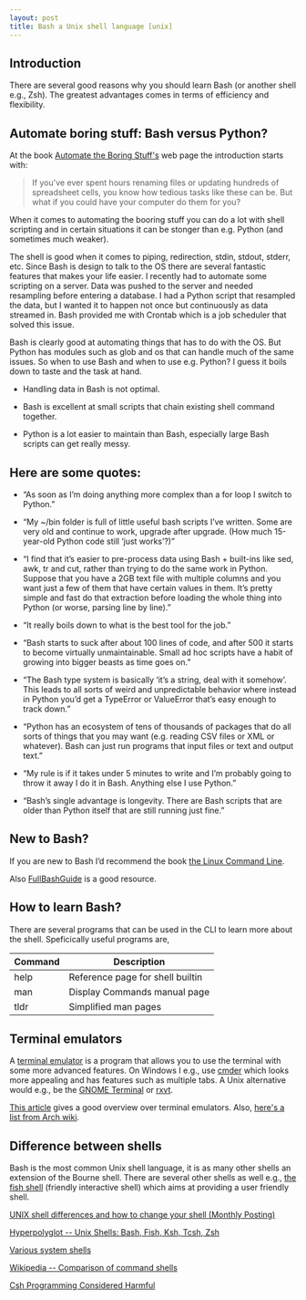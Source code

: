 ```yaml
---
layout: post
title: Bash a Unix shell language [unix]
---
```


## Introduction
There are several good reasons why you should learn Bash (or another shell e.g., Zsh). The greatest advantages comes in terms of efficiency and flexibility.

## Automate boring stuff: Bash versus Python?
At the book [Automate the Boring Stuff's](https://automatetheboringstuff.com/) web page the introduction starts with:

> If you've ever spent hours renaming files or updating hundreds of spreadsheet cells, you know how tedious tasks like these can be. But what if you could have your computer do them for you?

When it comes to automating the booring stuff you can do a lot with shell scripting and in certain situations it can be stonger than e.g. Python (and sometimes much weaker).

The shell is good when it comes to piping, redirection, stdin, stdout, stderr, etc. Since Bash is design to talk to the OS there are several fantastic features that makes your life easier. I recently had to automate some scripting on a server. Data was pushed to the server and needed resampling before entering a database. I had a Python script that resampled the data, but I wanted it to happen not once but continuously as data streamed in. Bash provided me with Crontab which is a job scheduler that solved this issue.

Bash is clearly good at automating things that has to do with the OS. But Python has modules such as glob and os that can handle much of the same issues. So when to use Bash and when to use e.g. Python? I guess it boils down to taste and the task at hand.

* Handling data in Bash is not optimal.

* Bash is excellent at small scripts that chain existing shell command together.

* Python is a lot easier to maintain than Bash, especially large Bash scripts can get really messy.

## Here are some quotes:

* “As soon as I’m doing anything more complex than a for loop I switch to Python.”

* “My ~/bin folder is full of little useful bash scripts I’ve written. Some are very old and continue to work, upgrade after upgrade. (How much 15-year-old Python code still ‘just works’?)”

* “I find that it’s easier to pre-process data using Bash + built-ins like sed, awk, tr and cut, rather than trying to do the same work in Python. Suppose that you have a 2GB text file with multiple columns and you want just a few of them that have certain values in them. It’s pretty simple and fast do that extraction before loading the whole thing into Python (or worse, parsing line by line).”

* “It really boils down to what is the best tool for the job.”

* “Bash starts to suck after about 100 lines of code, and after 500 it starts to become virtually unmaintainable. Small ad hoc scripts have a habit of growing into bigger beasts as time goes on.”

* “The Bash type system is basically ‘it’s a string, deal with it somehow’. This leads to all sorts of weird and unpredictable behavior where instead in Python you’d get a TypeError or ValueError that’s easy enough to track down.”

* “Python has an ecosystem of tens of thousands of packages that do all sorts of things that you may want (e.g. reading CSV files or XML or whatever). Bash can just run programs that input files or text and output text.”

* “My rule is if it takes under 5 minutes to write and I’m probably going to throw it away I do it in Bash. Anything else I use Python.”

* “Bash’s single advantage is longevity. There are Bash scripts that are older than Python itself that are still running just fine.”

## New to Bash?
If you are new to Bash I’d recommend the book [the Linux Command Line]( http://linuxcommand.org/index.php).

Also [FullBashGuide](http://mywiki.wooledge.org/FullBashGuide) is a good resource.

## How to learn Bash?
There are several programs that can be used in the CLI to learn more about the shell. Speficically useful programs are,

Command | Description
--- | ---
help | Reference page for shell builtin
man | Display Commands manual page
tldr | Simplified man pages


## Terminal emulators
A [terminal emulator](https://en.wikipedia.org/wiki/Terminal_emulator) is a program that allows you to use the terminal with some more advanced features. On Windows I e.g., use [cmder](http://cmder.net/) which looks more appealing and has features such as multiple tabs. A Unix alternative would e.g., be the [GNOME Terminal](https://help.gnome.org/users/gnome-terminal/stable/) or [rxvt](https://en.wikipedia.org/wiki/Rxvt).

[This article](https://opensource.com/life/17/10/top-terminal-emulators) gives a good overview over terminal emulators. Also, [here's a list from Arch wiki](https://wiki.archlinux.org/index.php/List_of_applications#Terminal_emulators).

## Difference between shells
Bash is the most common Unix shell language, it is as many other shells an extension of the Bourne shell. There are several other shells as well e.g., [the fish shell](https://github.com/fish-shell/fish-shell) (friendly interactive shell) which aims at providing a user friendly shell.

[UNIX shell differences and how to change your shell (Monthly Posting)](http://www.faqs.org/faqs/unix-faq/shell/shell-differences/)

[Hyperpolyglot -- Unix Shells: Bash, Fish, Ksh, Tcsh, Zsh](http://hyperpolyglot.org/unix-shells)

[Various system shells](https://www.in-ulm.de/~mascheck/various/shells/)

[Wikipedia -- Comparison of command shells](https://en.wikipedia.org/wiki/Comparison_of_command_shells)

[Csh Programming Considered Harmful](http://www.faqs.org/faqs/unix-faq/shell/csh-whynot/)
